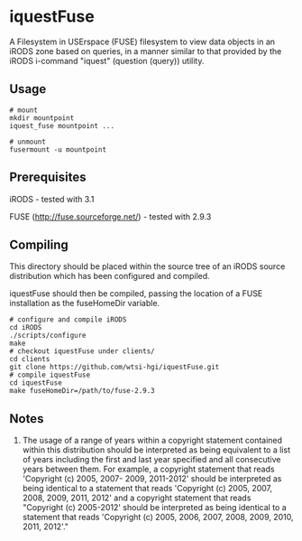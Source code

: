 iquestFuse
==========

A Filesystem in USErspace (FUSE) filesystem to view data
objects in an iRODS zone based on queries, in a manner similar to that
provided by the iRODS i-command "iquest" (question (query)) utility.


Usage
-----

```
# mount
mkdir mountpoint
iquest_fuse mountpoint ...

# unmount
fusermount -u mountpoint 
```

Prerequisites
-------------
iRODS - tested with 3.1

FUSE (http://fuse.sourceforge.net/) - tested with 2.9.3

Compiling
---------

This directory should be placed within the source tree of an iRODS 
source distribution which has been configured and compiled. 

iquestFuse should then be compiled, passing the location of a FUSE 
installation as the fuseHomeDir variable. 

```
# configure and compile iRODS
cd iRODS
./scripts/configure
make
# checkout iquestFuse under clients/
cd clients
git clone https://github.com/wtsi-hgi/iquestFuse.git
# compile iquestFuse
cd iquestFuse
make fuseHomeDir=/path/to/fuse-2.9.3
```


Notes
-----

1. The usage of a range of years within a copyright statement
contained within this distribution should be interpreted as being
equivalent to a list of years including the first and last year
specified and all consecutive years between them. For example, a
copyright statement that reads 'Copyright (c) 2005, 2007- 2009,
2011-2012' should be interpreted as being identical to a statement
that reads 'Copyright (c) 2005, 2007, 2008, 2009, 2011, 2012' and a
copyright statement that reads "Copyright (c) 2005-2012' should be
interpreted as being identical to a statement that reads 'Copyright
(c) 2005, 2006, 2007, 2008, 2009, 2010, 2011, 2012'."

